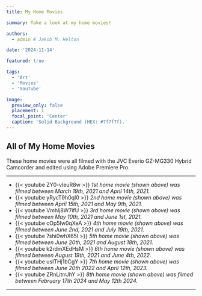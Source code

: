 ```yaml
---
title: My Home Movies

summary: Take a look at my home movies!

authors:
  - admin # Jakob M. Helton

date: '2024-11-14'

featured: true

tags:
  - 'Art'
  - 'Movies'
  - 'YouTube'

image:
  preview_only: false
  placement: 1
  focal_point: 'Center'
  caption: 'Solid Background (HEX: #7f7f7f).'
---
```


## All of My Home Movies

These home movies were all filmed with the JVC Everio GZ-MG330 Hybrid Camcorder and edited using Adobe Premiere Pro. 

***
- {{< youtube ZY0-vleuR8w >}} _1st home movie (shown above) was filmed between March 19th, 2021 and April 14th, 2021._
- {{< youtube yRycT9h0qI0 >}} _2nd home movie (shown above) was filmed between April 15th, 2021 and May 9th, 2021._
- {{< youtube Vmhlj8W7ifU >}} _3rd home movie (shown above) was filmed between May 10th, 2021 and June 1st, 2021._
- {{< youtube cOp5Iw0qXeA >}} _4th home movie (shown above) was filmed between June 2nd, 2021 and July 19th, 2021._
- {{< youtube 7shi0whX65I >}} _5th home movie (shown above) was filmed between June 20th, 2021 and August 18th, 2021._
- {{< youtube k2rdmXEdHsM >}} _6th home movie (shown above) was filmed between August 19th, 2021 and June 4th, 2022._
- {{< youtube usITHj1bCgY >}} _7th home movie (shown above) was filmed between June 20th 2022 and April 12th, 2023._
- {{< youtube ZRnLitrrJhY >}} _8th home movie (shown above) was filmed between February 17th 2024 and May 12th 2024._
***
